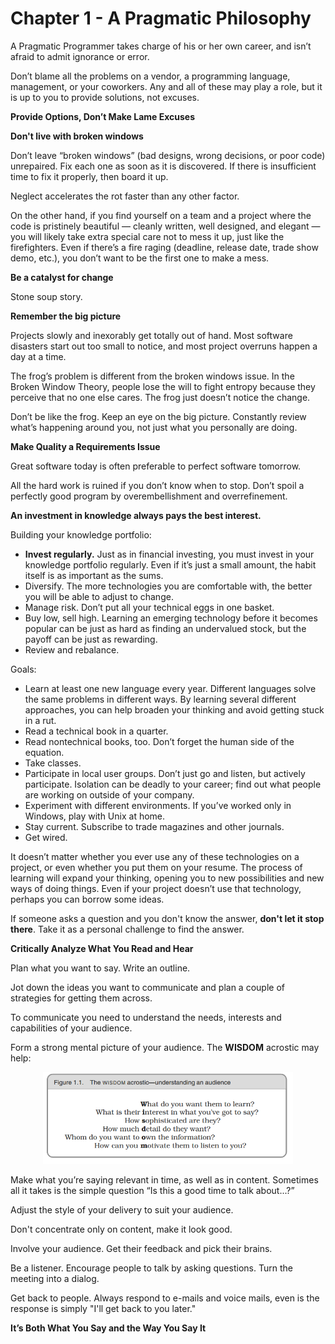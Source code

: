 # Chapter 1 - A Pragmatic Philosophy

A Pragmatic Programmer takes charge of his or her own career, and isn’t afraid to admit ignorance or error.

Don’t blame all the problems on a vendor, a programming language, management, or your coworkers. Any and all of these may play a role, but it is up to you to provide solutions, not excuses.

__Provide Options, Don’t Make Lame Excuses__

__Don't live with broken windows__

Don’t leave “broken windows” (bad designs, wrong decisions, or poor code) unrepaired. Fix each one as soon as it is discovered. If there is insufficient time to fix it properly, then board it up.

Neglect accelerates the rot faster than any other factor.

On the other hand, if you find yourself on a team and a project where the code is pristinely beautiful — cleanly written, well designed, and elegant — you will likely take extra special care not to  mess it up, just like the firefighters. Even if there’s a fire raging (deadline, release date, trade show demo, etc.), you don’t want to be the first one to make a mess.

__Be a catalyst for change__

Stone soup story.

__Remember the big picture__

Projects slowly and inexorably get totally out of hand. Most software disasters start out too small to notice, and most project overruns happen a day at a time.

The frog’s problem is different from the broken windows issue. In the Broken Window Theory, people lose the will to fight entropy because they perceive that no one else cares. The frog just doesn’t notice the change.

Don’t be like the frog. Keep an eye on the big picture. Constantly review what’s happening around you, not just what you personally are doing.

__Make Quality a Requirements Issue__

Great software today is often preferable to perfect software tomorrow. 

All the hard work is ruined if you don’t know when to stop. Don’t spoil a perfectly good program by overembellishment and overrefinement.

__An investment in knowledge always pays the best interest.__

Building your knowledge portfolio:
- **Invest regularly.** Just as in financial investing, you must invest in your knowledge portfolio regularly. Even if it’s just a small amount, the habit itself is as important as the sums.
- Diversify. The more technologies you are comfortable with, the better you will be able to adjust to change.
- Manage risk. Don’t put all your technical eggs in one basket.
- Buy low, sell high. Learning an emerging technology before it becomes popular can be just as hard as finding an undervalued stock, but the payoff can be just as rewarding.
- Review and rebalance. 

Goals:
- Learn at least one new language every year. Different languages solve the same problems in different ways. By learning several different approaches, you can help broaden your thinking and avoid getting stuck in a rut.
- Read a technical book in a quarter.
- Read nontechnical books, too. Don’t forget the human side of the equation.
- Take classes.
- Participate in local user groups. Don’t just go and listen, but actively participate. Isolation can be deadly to your career; find out what people are working on outside of your company.
- Experiment with different environments. If you’ve worked only in Windows, play with Unix at home.
- Stay current. Subscribe to trade magazines and other journals.
- Get wired.

It doesn’t matter whether you ever use any of these technologies on a project, or even whether you put them on your resume. The process of learning will expand your thinking, opening you to new possibilities and new ways of doing things. Even if your project doesn’t use that technology, perhaps you can borrow some ideas. 

If someone asks a question and you don't know the answer, __don't let it stop there__. Take it as a personal challenge to find the answer.

__Critically Analyze What You Read and Hear__

Plan what you want to say. Write an outline.

Jot down the ideas you want to communicate and plan a couple of strategies for getting them across. 

To communicate you need to understand the needs, interests and capabilities of your audience. 

Form a strong mental picture of your audience. The __WISDOM__ acrostic may help:

<p align="center">
  <img width="400" src="https://github.com/rsaitov/Books/blob/master/Andrew%20Hunt%2C%20David%20Thomas%20-%20The%20pragmatic%20programmer/Chapter%201%20-%20A%20Pragmatic%20Philosophy/wisdom%20audience.png" />
</p>

Make what you’re saying relevant in time, as well as in content. Sometimes all it takes is the simple question “Is this a good time to talk about...?”

Adjust the style of your delivery to suit your audience.

Don't concentrate only on content, make it look good.

Involve your audience. Get their feedback and pick their brains.

Be a listener. Encourage people to talk by asking questions. Turn the meeting into a dialog.

Get back to people. Always respond to e-mails and voice mails, even is the response is simply "I'll get back to you later."

__It’s Both What You Say and the Way You Say It__

